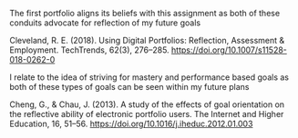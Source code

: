 The first portfolio aligns its beliefs with this assignment as both of these conduits advocate for reflection of my future goals

Cleveland, R. E. (2018). Using Digital Portfolios: Reflection, Assessment & Employment. TechTrends, 62(3), 276–285. https://doi.org/10.1007/s11528-018-0262-0


I relate to the idea of striving for mastery and performance based goals as both of these types of goals can be seen within my future plans
 
  Cheng, G., & Chau, J. (2013). A study of the effects of goal orientation on the reflective ability of electronic portfolio users. The Internet and Higher Education, 16, 51–56. https://doi.org/10.1016/j.iheduc.2012.01.003
